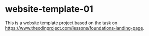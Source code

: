 # website-template-01

This is a website template project based on the task on https://www.theodinproject.com/lessons/foundations-landing-page.

